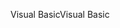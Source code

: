 <span data-ttu-id="28d3b-101">Visual Basic</span><span class="sxs-lookup"><span data-stu-id="28d3b-101">Visual Basic</span></span>